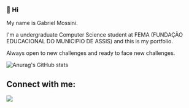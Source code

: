 ### 👋 Hi 
My name is Gabriel Mossini.

 I'm a undergraduate Computer Science student at FEMA (FUNDAÇÃO EDUCACIONAL DO MUNICIPIO DE ASSIS) and this is my portfolio. 

 Always open to new challenges and ready to face new challenges.

![Anurag's GitHub stats](https://github-readme-stats.vercel.app/api?username=gamossini&show_icons=true&theme=midnight-purple)

## Connect with me:



<div>
   <a href="https://www.linkedin.com/in/gabrielmossini/">
      <img src="https://img.shields.io/badge/LinkedIn-blue?logo=linkedin&logoColor=white&style=for-the-badge">
</div>
